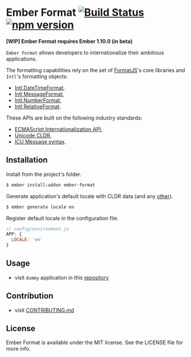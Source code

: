 # Ember Format [![Build Status](https://travis-ci.org/bobisjan/ember-format.svg?branch=master)](https://travis-ci.org/bobisjan/ember-format) [![npm version](https://badge.fury.io/js/ember-format.svg)](http://badge.fury.io/js/ember-format)

**[WIP] Ember Format requires Ember 1.10.0 (in beta)**

`Ember Format` allows developers to internationalize their ambitious applications.

The formatting capabilities rely on the set of [FormatJS](http://formatjs.io/)'s core libraries and `Intl`'s formatting objects:

* [Intl.DateTimeFormat](https://developer.mozilla.org/en-US/docs/Web/JavaScript/Reference/Global_Objects/DateTimeFormat),
* [Intl MessageFormat](https://github.com/yahoo/intl-messageformat),
* [Intl.NumberFormat](https://developer.mozilla.org/en-US/docs/Web/JavaScript/Reference/Global_Objects/NumberFormat),
* [Intl RelativeFormat](https://github.com/yahoo/intl-relativeformat).

These APIs are built on the following industry standards:

* [ECMAScript Internationalization API](http://www.ecma-international.org/ecma-402/1.0/),
* [Unicode CLDR](http://cldr.unicode.org/),
* [ICU Message syntax](http://userguide.icu-project.org/formatparse/messages).

## Installation

Install from the project's folder.

```sh
$ ember install:addon ember-format
```

Generate application's default locale with CLDR data (and any [other](https://github.com/bobisjan/ember-format/blob/master/addon/utils/locale.js#L7)).

```sh
$ ember generate locale en
```

Register default locale in the configuration file.

```js
// config/environment.js
APP: {
  LOCALE: 'en'
}
```

## Usage

* visit `dummy` application in this [repository](https://github.com/bobisjan/ember-format/tree/master/tests/dummy)

## Contribution

* visit [CONTRIBUTING.md](https://github.com/bobisjan/ember-format/blob/master/CONTRIBUTING.md)

## License

Ember Format is available under the MIT license. See the LICENSE file for more info.
